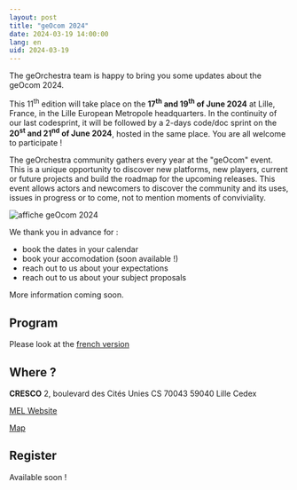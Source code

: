 ```yaml
---
layout: post
title: "geOcom 2024"
date: 2024-03-19 14:00:00
lang: en
uid: 2024-03-19
---
```


The geOrchestra team is happy to bring you some updates about the geOcom 2024.

This 11<sup>th</sup> edition will take place on the **17<sup>th</sup> and 19<sup>th</sup> of  June 2024** at Lille, France, in the Lille European Metropole headquarters.
In the continuity of our last codesprint, it will be followed by a 2-days code/doc sprint on the **20<sup>st</sup> and 21<sup>nd</sup> of June 2024**, hosted in the same place.
You are all welcome to participate !


The geOrchestra community gathers every year at the "geOcom" event. This is a unique opportunity to discover new platforms, new players, current or future projects and build the roadmap for the upcoming releases. This event allows actors and newcomers to discover the community and its uses, issues in progress or to come, not to mention moments of conviviality.


![affiche geOcom 2024](/public/geocom2024/geocom2024_bandeau_small.jpg)

We thank you in advance for :
- book the dates in your calendar
- book your accomodation (soon available !)
- reach out to us about your expectations
- reach out to us about your subject proposals

More information coming soon.

<!--more-->

## Program

Please look at the [french version](https://www.georchestra.org/blog/2024/03/19/geocom-2024-fr/)


## Where ?

**CRESCO**
2, boulevard des Cités Unies
CS 70043
59040 Lille Cedex 

[MEL Website](https://www.lillemetropole.fr/votre-quotidien/contactez-nous)

[Map](https://www.openstreetmap.org/#map=18/50.63103/3.07806)


## Register

Available soon !

